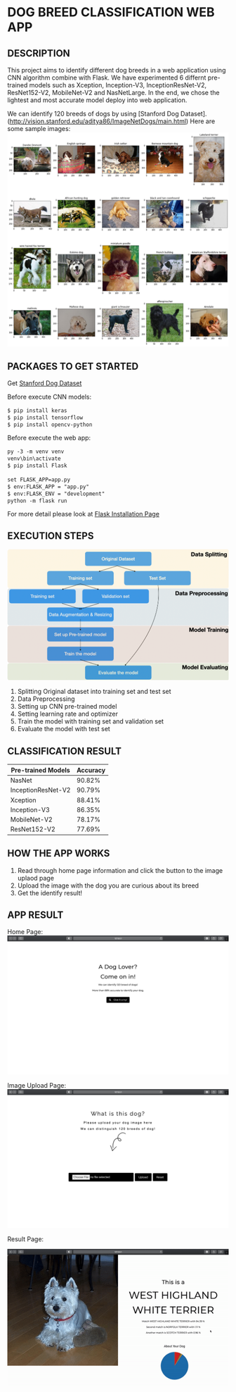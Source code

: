 # DOG BREED CLASSIFICATION WEB APP

## DESCRIPTION

This project aims to identify different dog breeds in a web application using CNN algorithm combine with Flask.
We have experimented 6 differnt pre-trained models such as Xception, Inception-V3, InceptionResNet-V2, ResNet152-V2, MobileNet-V2 and NasNetLarge.
In the end, we chose the lightest and most accurate model deploy into web application.

We can identify 120 breeds of dogs by using [Stanford Dog Dataset].(http://vision.stanford.edu/aditya86/ImageNetDogs/main.html)
Here are some sample images:
![dogs](sample.png)

## PACKAGES TO GET STARTED

Get [Stanford Dog Dataset](http://vision.stanford.edu/aditya86/ImageNetDogs/main.html)



Before execute CNN models:
```
$ pip install keras
$ pip install tensorflow
$ pip install opencv-python
```

Before execute the web app:

```
py -3 -m venv venv
venv\bin\activate
$ pip install Flask

set FLASK_APP=app.py
$ env:FLASK_APP = "app.py"
$ env:FLASK_ENV = "development"
python -m flask run 
```
For more detail please look at [Flask Installation Page](https://flask.palletsprojects.com/en/2.1.x/installation/)

## EXECUTION STEPS

![process](process.png)

1. Splitting Original dataset into training set and test set
2. Data Preprocessing
3. Setting up CNN pre-trained model
4. Setting learning rate and optimizer
5. Train the model with training set and validation set
6. Evaluate the model with test set

## CLASSIFICATION RESULT

Pre-trained Models | Accuracy | 
--- | --- | 
NasNet | 90.82% | 
InceptionResNet-V2 | 90.79% | 
Xception | 88.41% | 
Inception-V3 | 86.35% | 
MobileNet-V2 | 78.17% | 
ResNet152-V2 | 77.69% | 

## HOW THE APP WORKS
1. Read through home page information and click the button to the image uplaod page
2. Upload the image with the dog you are curious about its breed
3. Get the identify result!


## APP RESULT
Home Page:
![1](app1.png)

Image Upload Page:
![2](app2.png)

Result Page:

![3](ezgif-5-8c89fd8200.gif)
